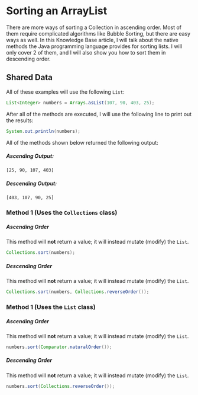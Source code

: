 # Sorting an ArrayList

There are more ways of sorting a Collection in ascending order. Most of them require complicated algorithms like Bubble Sorting, but there are easy ways as well. In this Knowledge Base article, I will talk about the native methods the Java programming language provides for sorting lists. I will only cover 2 of them, and I will also show you how to sort them in descending order.

## Shared Data
All of these examples will use the following ``List``:
```java
List<Integer> numbers = Arrays.asList(107, 90, 403, 25);
```
After all of the methods are executed, I will use the following line to print out the results:
```java
System.out.println(numbers);
```
All of the methods shown below returned the following output:
##### Ascending Output:
```
[25, 90, 107, 403]
```
##### Descending Output:
```
[403, 107, 90, 25]
```

### Method 1 (Uses the ``Collections`` class)
##### Ascending Order
This method will **not** return a value; it will instead mutate (modify) the ``List``.
```java
Collections.sort(numbers);
```
##### Descending Order
This method will **not** return a value; it will instead mutate (modify) the ``List``.
```java
Collections.sort(numbers, Collections.reverseOrder());
```

### Method 1 (Uses the ``List`` class)
##### Ascending Order
This method will **not** return a value; it will instead mutate (modify) the ``List``.
```java
numbers.sort(Comparator.naturalOrder());
```
##### Descending Order
This method will **not** return a value; it will instead mutate (modify) the ``List``.
```java
numbers.sort(Collections.reverseOrder());
```